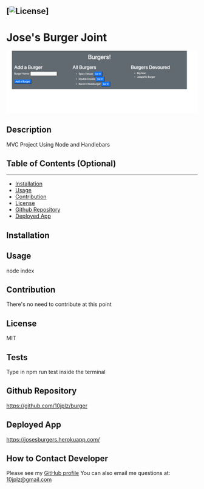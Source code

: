 
  [![License](https://img.shields.io/badge/License-MIT-yellow.svg)]
  ----
  # Jose's Burger Joint
  ![Alt text](https://raw.githubusercontent.com/10jplz/burger/main/resources/Burgers.png)


  ## Description 

  MVC Project Using Node and Handlebars

  ## Table of Contents (Optional)
  ----
  * [Installation](#installation)
  * [Usage](#usage)
  * [Contribution](#contribution)
  * [License](#license)
  * [Github Repository](#repo)
  * [Deployed App](#liveapp)

  ## Installation 

   

  ## Usage

  node index

  ## Contribution

  There's no need to contribute at this point

  ## License

  MIT

  ## Tests
   Type in npm run test inside the terminal

   ## Github Repository

   https://github.com/10jplz/burger

   ## Deployed App
   
   https://josesburgers.herokuapp.com/

  ## How to Contact Developer


  Please see my [GitHub profile](https://github.com/10jplz)
  You can also email me questions at: 10jplz@gmail.com



